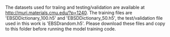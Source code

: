 The datasets used for traiing and testing/validation are available at http://muri.materials.cmu.edu/?p=1240. The training files are 'EBSDDictionary_100.h5' and 'EBSDDictionary_50.h5', the test/validation file used in this work is 'EBSDrandom.h5'. Please download these files and copy to this folder before running the model training code.
